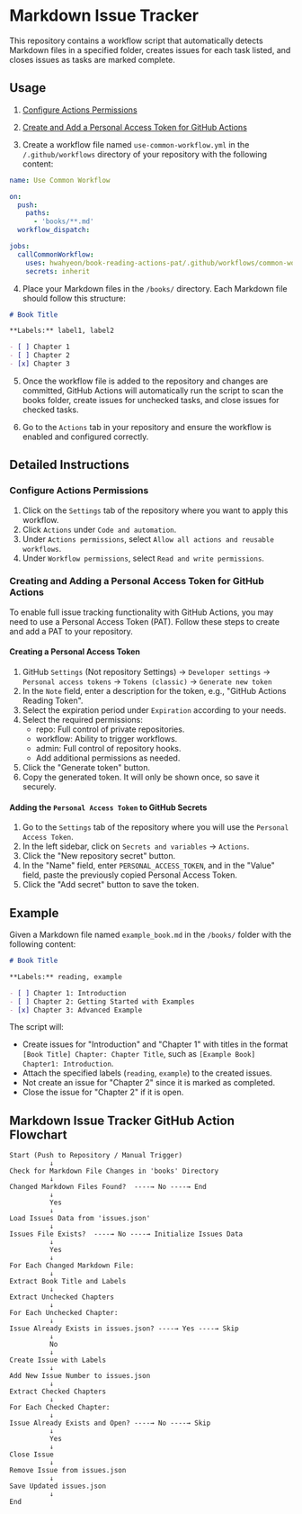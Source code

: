 # Markdown Issue Tracker
This repository contains a workflow script that automatically detects Markdown files in a specified folder, creates issues for each task listed, and closes issues as tasks are marked complete.


## Usage

1. [Configure Actions Permissions](#configure-actions-permissions)
2. [Create and Add a Personal Access Token for GitHub Actions](#creating-and-adding-a-personal-access-token-for-github-actions)

3. Create a workflow file named `use-common-workflow.yml` in the `/.github/workflows` directory of your repository with the following content:
```yml
name: Use Common Workflow

on:
  push:
    paths:
      - 'books/**.md'
  workflow_dispatch:

jobs:
  callCommonWorkflow:
    uses: hwahyeon/book-reading-actions-pat/.github/workflows/common-workflow.yml@main
    secrets: inherit
```


4. Place your Markdown files in the `/books/` directory. Each Markdown file should follow this structure:

```markdown
# Book Title

**Labels:** label1, label2

- [ ] Chapter 1
- [ ] Chapter 2
- [x] Chapter 3
```

5. Once the workflow file is added to the repository and changes are committed, GitHub Actions will automatically run the script to scan the books folder, create issues for unchecked tasks, and close issues for checked tasks.

6. Go to the `Actions` tab in your repository and ensure the workflow is enabled and configured correctly.

## Detailed Instructions

### Configure Actions Permissions
1. Click on the `Settings` tab of the repository where you want to apply this workflow.
2. Click `Actions` under `Code and automation`.
3. Under `Actions permissions`, select `Allow all actions and reusable workflows`.
4. Under `Workflow permissions`, select `Read and write permissions`.


### Creating and Adding a Personal Access Token for GitHub Actions
To enable full issue tracking functionality with GitHub Actions, you may need to use a Personal Access Token (PAT). Follow these steps to create and add a PAT to your repository.

#### Creating a Personal Access Token
1. GitHub `Settings` (Not repository Settings) → `Developer settings` → `Personal access tokens` → `Tokens (classic)` → `Generate new token`
2. In the `Note` field, enter a description for the token, e.g., "GitHub Actions Reading Token".
3. Select the expiration period under `Expiration` according to your needs.
4. Select the required permissions:
    - repo: Full control of private repositories.
    - workflow: Ability to trigger workflows.
    - admin: Full control of repository hooks.
    - Add additional permissions as needed.
5. Click the "Generate token" button.
6. Copy the generated token. It will only be shown once, so save it securely.

#### Adding the `Personal Access Token` to GitHub Secrets
1. Go to the `Settings` tab of the repository where you will use the `Personal Access Token`.
2. In the left sidebar, click on `Secrets and variables` → `Actions`.
3. Click the "New repository secret" button.
4. In the "Name" field, enter `PERSONAL_ACCESS_TOKEN`, and in the "Value" field, paste the previously copied Personal Access Token.
5. Click the "Add secret" button to save the token.


## Example
Given a Markdown file named `example_book.md` in the `/books/` folder with the following content:
```markdown
# Book Title

**Labels:** reading, example

- [ ] Chapter 1: Introduction
- [ ] Chapter 2: Getting Started with Examples
- [x] Chapter 3: Advanced Example
```

The script will:
- Create issues for "Introduction" and "Chapter 1" with titles in the format `[Book Title] Chapter: Chapter Title`, such as `[Example Book] Chapter1: Introduction`.
- Attach the specified labels (`reading`, `example`) to the created issues.
- Not create an issue for "Chapter 2" since it is marked as completed.
- Close the issue for "Chapter 2" if it is open.

## Markdown Issue Tracker GitHub Action Flowchart
```text
Start (Push to Repository / Manual Trigger)
          ↓
Check for Markdown File Changes in 'books' Directory
          ↓
Changed Markdown Files Found?  ----→ No ----→ End
          ↓
          Yes
          ↓
Load Issues Data from 'issues.json'
          ↓
Issues File Exists?  ----→ No ----→ Initialize Issues Data
          ↓
          Yes
          ↓
For Each Changed Markdown File:
          ↓
Extract Book Title and Labels
          ↓
Extract Unchecked Chapters
          ↓
For Each Unchecked Chapter:
          ↓
Issue Already Exists in issues.json? ----→ Yes ----→ Skip
          ↓
          No
          ↓
Create Issue with Labels
          ↓
Add New Issue Number to issues.json
          ↓
Extract Checked Chapters
          ↓
For Each Checked Chapter:
          ↓
Issue Already Exists and Open? ----→ No ----→ Skip
          ↓
          Yes
          ↓
Close Issue
          ↓
Remove Issue from issues.json
          ↓
Save Updated issues.json
          ↓
End
```
